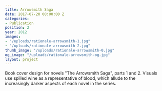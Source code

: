 ```yaml
---
title: Arrowsmith Saga
date: 2017-07-20 00:00:00 Z
categories:
- Publication
position: 2
year: 2012
images:
- "/uploads/rationale-arrowsmith-1.jpg"
- "/uploads/rationale-arrowsmith-2.jpg"
thumb_image: "/uploads/rationale-arrowsmith-0.jpg"
og_image: "/uploads/rationale-arrowsmith-og.jpg"
layout: project
---
```


Book cover design for novels "The Arrowsmith Saga", parts 1 and 2. Visuals use spilled wine as a representative of blood, which allude to the increasingly darker aspects of each novel in the series.
